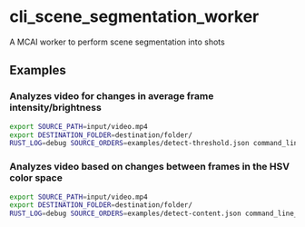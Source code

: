 # cli_scene_segmentation_worker
A MCAI worker to perform scene segmentation into shots

## Examples

### Analyzes video for changes in average frame intensity/brightness
```bash
export SOURCE_PATH=input/video.mp4
export DESTINATION_FOLDER=destination/folder/ 
RUST_LOG=debug SOURCE_ORDERS=examples/detect-threshold.json command_line_worker
```

### Analyzes video based on changes between frames in the HSV color space
```bash
export SOURCE_PATH=input/video.mp4
export DESTINATION_FOLDER=destination/folder/ 
RUST_LOG=debug SOURCE_ORDERS=examples/detect-content.json command_line_worker
```